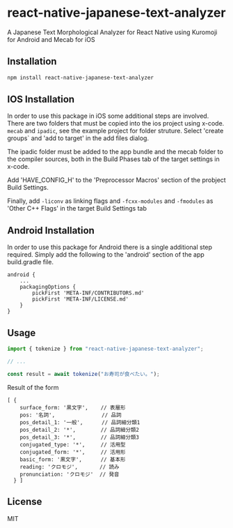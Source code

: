 # react-native-japanese-text-analyzer

A Japanese Text Morphological Analyzer for React Native using Kuromoji for Android and Mecab for iOS

## Installation

```sh
npm install react-native-japanese-text-analyzer
```

## IOS Installation

In order to use this package in iOS some additional steps are involved. There are two folders that must be copied into the ios project using x-code. 
`mecab` and `ipadic`, see the example project for folder struture. Select 'create groups` and 'add to target' in the add files dialog.

The ipadic folder must be added to the app bundle and the mecab folder to the compiler sources, both in the Build Phases tab of the target settings in x-code. 

Add 'HAVE_CONFIG_H' to the 'Preprocessor Macros' section of the probject Build Settings.

Finally, add `-liconv` as linking flags and `-fcxx-modules` and `-fmodules` as 'Other C++ Flags' in the target Build Settings tab

## Android Installation
In order to use this package for Android there is a single additional step required. Simply add the following to the 'android' section of the app build.gradle file.

```
android {
    ...
    packagingOptions {
        pickFirst 'META-INF/CONTRIBUTORS.md'
        pickFirst 'META-INF/LICENSE.md'
    }
}
```

## Usage

```js
import { tokenize } from "react-native-japanese-text-analyzer";

// ...

const result = await tokenize("お寿司が食べたい。");
```

Result of the form 
```
[ {
    surface_form: '黒文字',    // 表層形
    pos: '名詞',               // 品詞
    pos_detail_1: '一般',      // 品詞細分類1
    pos_detail_2: '*',        // 品詞細分類2
    pos_detail_3: '*',        // 品詞細分類3
    conjugated_type: '*',     // 活用型
    conjugated_form: '*',     // 活用形
    basic_form: '黒文字',      // 基本形
    reading: 'クロモジ',       // 読み
    pronunciation: 'クロモジ'  // 発音
  } ]
  ``` 

## License

MIT
